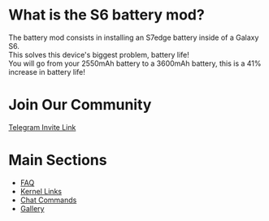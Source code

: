 # What is the S6 battery mod?
The battery mod consists in installing an S7edge battery inside of a Galaxy S6. <br/>
This solves this device's biggest problem, battery life! <br/>
You will go from your 2550mAh battery to a 3600mAh battery, this is a 41% increase in battery life!

# Join Our Community
[Telegram Invite Link](https://t.me/BatteryMod)

# Main Sections
- [FAQ](/faq.md)
- [Kernel Links](/links.md)
- [Chat Commands](/commands.md)
- [Gallery](/gallery.md)

